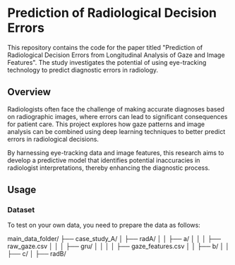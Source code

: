 # Prediction of Radiological Decision Errors 

This repository contains the code for the paper titled "Prediction of Radiological Decision Errors from Longitudinal Analysis of Gaze and Image Features". The study investigates the potential of using eye-tracking technology to predict diagnostic errors in radiology.

## Overview

Radiologists often face the challenge of making accurate diagnoses based on radiographic images, where errors can lead to significant consequences for patient care. This project explores how gaze patterns and image analysis can be combined using deep learning techniques to better predict errors in radiological decisions.

By harnessing eye-tracking data and image features, this research aims to develop a predictive model that identifies potential inaccuracies in radiologist interpretations, thereby enhancing the diagnostic process.

## Usage

### Dataset

To test on your own data, you need to prepare the data as follows:

main_data_folder/
├── case_study_A/
│   ├── radA/
│   │   ├── a/
│   │   │   ├── raw_gaze.csv
│   │   │   ├── gru/
│   │   │   │   ├── gaze_features.csv
│   │   ├── b/
│   │   ├── c/
│   ├── radB/



